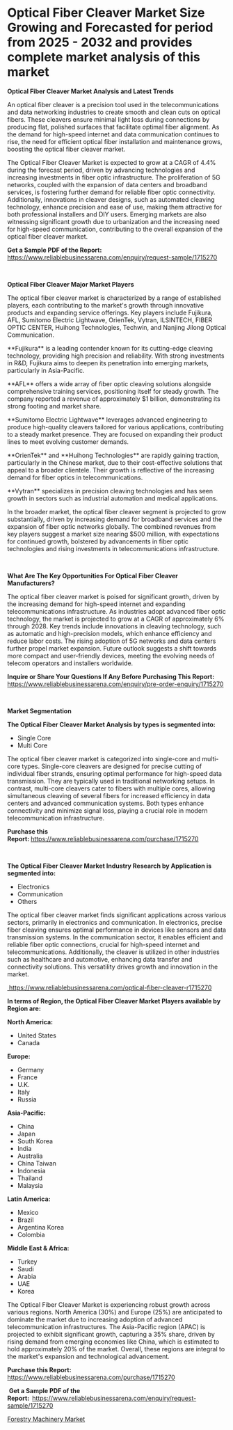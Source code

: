<p><h1>Optical Fiber Cleaver Market Size Growing and Forecasted for period from 2025 - 2032 and provides complete market analysis of this market</h1></p><p><strong>Optical Fiber Cleaver Market Analysis and Latest Trends</strong></p>
<p><p>An optical fiber cleaver is a precision tool used in the telecommunications and data networking industries to create smooth and clean cuts on optical fibers. These cleavers ensure minimal light loss during connections by producing flat, polished surfaces that facilitate optimal fiber alignment. As the demand for high-speed internet and data communication continues to rise, the need for efficient optical fiber installation and maintenance grows, boosting the optical fiber cleaver market.</p><p>The Optical Fiber Cleaver Market is expected to grow at a CAGR of 4.4% during the forecast period, driven by advancing technologies and increasing investments in fiber optic infrastructure. The proliferation of 5G networks, coupled with the expansion of data centers and broadband services, is fostering further demand for reliable fiber optic connectivity. Additionally, innovations in cleaver designs, such as automated cleaving technology, enhance precision and ease of use, making them attractive for both professional installers and DIY users. Emerging markets are also witnessing significant growth due to urbanization and the increasing need for high-speed communication, contributing to the overall expansion of the optical fiber cleaver market.</p></p>
<p><strong>Get a Sample PDF of the Report:&nbsp;</strong> <a href="https://www.reliablebusinessarena.com/enquiry/request-sample/1715270?utm_campaign=2329&utm_medium=2&utm_source=Github&utm_content=ia&utm_term=19022025&utm_id=optical-fiber-cleaver">https://www.reliablebusinessarena.com/enquiry/request-sample/1715270</a></p>
<p>&nbsp;</p>
<p><strong>Optical Fiber Cleaver Major Market Players</strong></p>
<p><p>The optical fiber cleaver market is characterized by a range of established players, each contributing to the market's growth through innovative products and expanding service offerings. Key players include Fujikura, AFL, Sumitomo Electric Lightwave, OrienTek, Vytran, ILSINTECH, FIBER OPTIC CENTER, Huihong Technologies, Techwin, and Nanjing Jilong Optical Communication.</p><p>**Fujikura** is a leading contender known for its cutting-edge cleaving technology, providing high precision and reliability. With strong investments in R&D, Fujikura aims to deepen its penetration into emerging markets, particularly in Asia-Pacific.</p><p>**AFL** offers a wide array of fiber optic cleaving solutions alongside comprehensive training services, positioning itself for steady growth. The company reported a revenue of approximately $1 billion, demonstrating its strong footing and market share.</p><p>**Sumitomo Electric Lightwave** leverages advanced engineering to produce high-quality cleavers tailored for various applications, contributing to a steady market presence. They are focused on expanding their product lines to meet evolving customer demands.</p><p>**OrienTek** and **Huihong Technologies** are rapidly gaining traction, particularly in the Chinese market, due to their cost-effective solutions that appeal to a broader clientele. Their growth is reflective of the increasing demand for fiber optics in telecommunications.</p><p>**Vytran** specializes in precision cleaving technologies and has seen growth in sectors such as industrial automation and medical applications. </p><p>In the broader market, the optical fiber cleaver segment is projected to grow substantially, driven by increasing demand for broadband services and the expansion of fiber optic networks globally. The combined revenues from key players suggest a market size nearing $500 million, with expectations for continued growth, bolstered by advancements in fiber optic technologies and rising investments in telecommunications infrastructure.</p></p>
<p>&nbsp;</p>
<p><strong>What Are The Key Opportunities For Optical Fiber Cleaver Manufacturers?</strong></p>
<p><p>The optical fiber cleaver market is poised for significant growth, driven by the increasing demand for high-speed internet and expanding telecommunications infrastructure. As industries adopt advanced fiber optic technology, the market is projected to grow at a CAGR of approximately 6% through 2028. Key trends include innovations in cleaving technology, such as automatic and high-precision models, which enhance efficiency and reduce labor costs. The rising adoption of 5G networks and data centers further propel market expansion. Future outlook suggests a shift towards more compact and user-friendly devices, meeting the evolving needs of telecom operators and installers worldwide.</p></p>
<p><strong>Inquire or Share Your Questions If Any Before Purchasing This Report:</strong> <a href="https://www.reliablebusinessarena.com/enquiry/pre-order-enquiry/1715270?utm_campaign=2329&utm_medium=2&utm_source=Github&utm_content=ia&utm_term=19022025&utm_id=optical-fiber-cleaver">https://www.reliablebusinessarena.com/enquiry/pre-order-enquiry/1715270</a></p>
<p>&nbsp;</p>
<p><strong>Market Segmentation</strong></p>
<p><strong>The Optical Fiber Cleaver Market Analysis by types is segmented into:</strong></p>
<p><ul><li>Single Core</li><li>Multi Core</li></ul></p>
<p><p>The optical fiber cleaver market is categorized into single-core and multi-core types. Single-core cleavers are designed for precise cutting of individual fiber strands, ensuring optimal performance for high-speed data transmission. They are typically used in traditional networking setups. In contrast, multi-core cleavers cater to fibers with multiple cores, allowing simultaneous cleaving of several fibers for increased efficiency in data centers and advanced communication systems. Both types enhance connectivity and minimize signal loss, playing a crucial role in modern telecommunication infrastructure.</p></p>
<p><strong>Purchase this Report:&nbsp;</strong><a href="https://www.reliablebusinessarena.com/purchase/1715270?utm_campaign=2329&utm_medium=2&utm_source=Github&utm_content=ia&utm_term=19022025&utm_id=optical-fiber-cleaver">https://www.reliablebusinessarena.com/purchase/1715270</a></p>
<p>&nbsp;</p>
<p><strong>The Optical Fiber Cleaver Market Industry Research by Application is segmented into:</strong></p>
<p><ul><li>Electronics</li><li>Communication</li><li>Others</li></ul></p>
<p><p>The optical fiber cleaver market finds significant applications across various sectors, primarily in electronics and communication. In electronics, precise fiber cleaving ensures optimal performance in devices like sensors and data transmission systems. In the communication sector, it enables efficient and reliable fiber optic connections, crucial for high-speed internet and telecommunications. Additionally, the cleaver is utilized in other industries such as healthcare and automotive, enhancing data transfer and connectivity solutions. This versatility drives growth and innovation in the market.</p></p>
<p><a href="https://www.reliablebusinessarena.com/optical-fiber-cleaver-r1715270?utm_campaign=2329&utm_medium=2&utm_source=Github&utm_content=ia&utm_term=19022025&utm_id=optical-fiber-cleaver">&nbsp;https://www.reliablebusinessarena.com/optical-fiber-cleaver-r1715270</a></p>
<p><strong>In terms of Region, the Optical Fiber Cleaver Market Players available by Region are:</strong></p>
<p>
    <p> <strong> North America: </strong>
        <ul>
            <li>United States</li>
            <li>Canada</li>
        </ul>
        </p> 
    <p> <strong> Europe: </strong>
        <ul>
            <li>Germany</li>
            <li>France</li>
            <li>U.K.</li>
            <li>Italy</li>
            <li>Russia</li>
        </ul>
        </p> 
    <p> <strong> Asia-Pacific: </strong>
        <ul>
            <li>China</li>
            <li>Japan</li>
            <li>South Korea</li>
            <li>India</li>
            <li>Australia</li>
            <li>China Taiwan</li>
            <li>Indonesia</li>
            <li>Thailand</li>
            <li>Malaysia</li>
        </ul>
        </p> 
    <p> <strong> Latin America: </strong>
        <ul>
            <li>Mexico</li>
            <li>Brazil</li>
            <li>Argentina Korea</li>
            <li>Colombia</li>
        </ul>
        </p> 
    <p> <strong> Middle East & Africa: </strong>
        <ul>
            <li>Turkey</li>
            <li>Saudi</li>
            <li>Arabia</li>
            <li>UAE</li>
            <li>Korea</li>
        </ul>
    </p>
    </p>
<p><p>The Optical Fiber Cleaver Market is experiencing robust growth across various regions. North America (30%) and Europe (25%) are anticipated to dominate the market due to increasing adoption of advanced telecommunication infrastructures. The Asia-Pacific region (APAC) is projected to exhibit significant growth, capturing a 35% share, driven by rising demand from emerging economies like China, which is estimated to hold approximately 20% of the market. Overall, these regions are integral to the market's expansion and technological advancement.</p></p>
<p><strong>Purchase this Report: </strong><a href="https://www.reliablebusinessarena.com/purchase/1715270?utm_campaign=2329&utm_medium=2&utm_source=Github&utm_content=ia&utm_term=19022025&utm_id=optical-fiber-cleaver">https://www.reliablebusinessarena.com/purchase/1715270</a></p>
<p>&nbsp;<strong>Get a Sample PDF of the Report:&nbsp;&nbsp;</strong><a href="https://www.reliablebusinessarena.com/enquiry/request-sample/1715270?utm_campaign=2329&utm_medium=2&utm_source=Github&utm_content=ia&utm_term=19022025&utm_id=optical-fiber-cleaver">https://www.reliablebusinessarena.com/enquiry/request-sample/1715270</a></p>
<p><strong></strong></p>
<p><p><a href="https://github.com/toldenargelia86/Market-Research-Report-List-1/blob/main/forestry-machinery-market.md?utm_campaign=2329&utm_medium=2&utm_source=Github&utm_content=ia&utm_term=19022025&utm_id=optical-fiber-cleaver">Forestry Machinery Market</a></p></p>